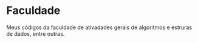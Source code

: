 # Faculdade
Meus códigos da faculdade de ativadades gerais de algoritmos e estruras de dados, entre outras.
